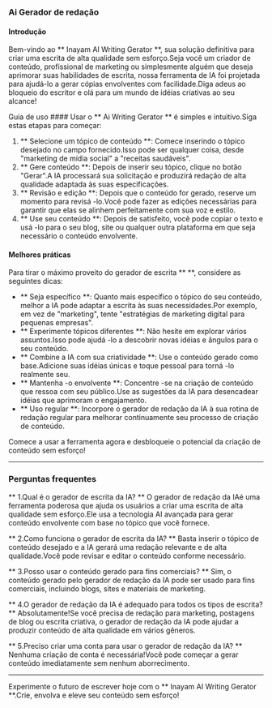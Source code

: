 ### Ai Gerador de redação

#### Introdução
Bem-vindo ao ** Inayam AI Writing Gerator **, sua solução definitiva para criar uma escrita de alta qualidade sem esforço.Seja você um criador de conteúdo, profissional de marketing ou simplesmente alguém que deseja aprimorar suas habilidades de escrita, nossa ferramenta de IA foi projetada para ajudá-lo a gerar cópias envolventes com facilidade.Diga adeus ao bloqueio do escritor e olá para um mundo de idéias criativas ao seu alcance!

Guia de uso ####
Usar o ** Ai Writing Gerator ** é simples e intuitivo.Siga estas etapas para começar:

1. ** Selecione um tópico de conteúdo **: Comece inserindo o tópico desejado no campo fornecido.Isso pode ser qualquer coisa, desde "marketing de mídia social" a "receitas saudáveis".
2. ** Gere conteúdo **: Depois de inserir seu tópico, clique no botão "Gerar".A IA processará sua solicitação e produzirá redação de alta qualidade adaptada às suas especificações.
3. ** Revisão e edição **: Depois que o conteúdo for gerado, reserve um momento para revisá -lo.Você pode fazer as edições necessárias para garantir que elas se alinhem perfeitamente com sua voz e estilo.
4. ** Use seu conteúdo **: Depois de satisfeito, você pode copiar o texto e usá -lo para o seu blog, site ou qualquer outra plataforma em que seja necessário o conteúdo envolvente.

#### Melhores práticas
Para tirar o máximo proveito do gerador de escrita ** **, considere as seguintes dicas:

- ** Seja específico **: Quanto mais específico o tópico do seu conteúdo, melhor a IA pode adaptar a escrita às suas necessidades.Por exemplo, em vez de "marketing", tente "estratégias de marketing digital para pequenas empresas".
- ** Experimente tópicos diferentes **: Não hesite em explorar vários assuntos.Isso pode ajudá -lo a descobrir novas idéias e ângulos para o seu conteúdo.
- ** Combine a IA com sua criatividade **: Use o conteúdo gerado como base.Adicione suas idéias únicas e toque pessoal para torná -lo realmente seu.
- ** Mantenha -o envolvente **: Concentre -se na criação de conteúdo que ressoa com seu público.Use as sugestões da IA ​​para desencadear idéias que aprimoram o engajamento.
- ** Uso regular **: Incorpore o gerador de redação da IA ​​à sua rotina de redação regular para melhorar continuamente seu processo de criação de conteúdo.

Comece a usar a ferramenta agora e desbloqueie o potencial da criação de conteúdo sem esforço!

----

### Perguntas frequentes

** 1.Qual é o gerador de escrita da IA? **
O gerador de redação da IA ​​é uma ferramenta poderosa que ajuda os usuários a criar uma escrita de alta qualidade sem esforço.Ele usa a tecnologia AI avançada para gerar conteúdo envolvente com base no tópico que você fornece.

** 2.Como funciona o gerador de escrita da IA? **
Basta inserir o tópico de conteúdo desejado e a IA gerará uma redação relevante e de alta qualidade.Você pode revisar e editar o conteúdo conforme necessário.

** 3.Posso usar o conteúdo gerado para fins comerciais? **
Sim, o conteúdo gerado pelo gerador de redação da IA ​​pode ser usado para fins comerciais, incluindo blogs, sites e materiais de marketing.

** 4.O gerador de redação da IA ​​é adequado para todos os tipos de escrita? **
Absolutamente!Se você precisa de redação para marketing, postagens de blog ou escrita criativa, o gerador de redação da IA ​​pode ajudar a produzir conteúdo de alta qualidade em vários gêneros.

** 5.Preciso criar uma conta para usar o gerador de redação da IA? **
Nenhuma criação de conta é necessária!Você pode começar a gerar conteúdo imediatamente sem nenhum aborrecimento.

----

Experimente o futuro de escrever hoje com o ** Inayam AI Writing Gerator **.Crie, envolva e eleve seu conteúdo sem esforço!
